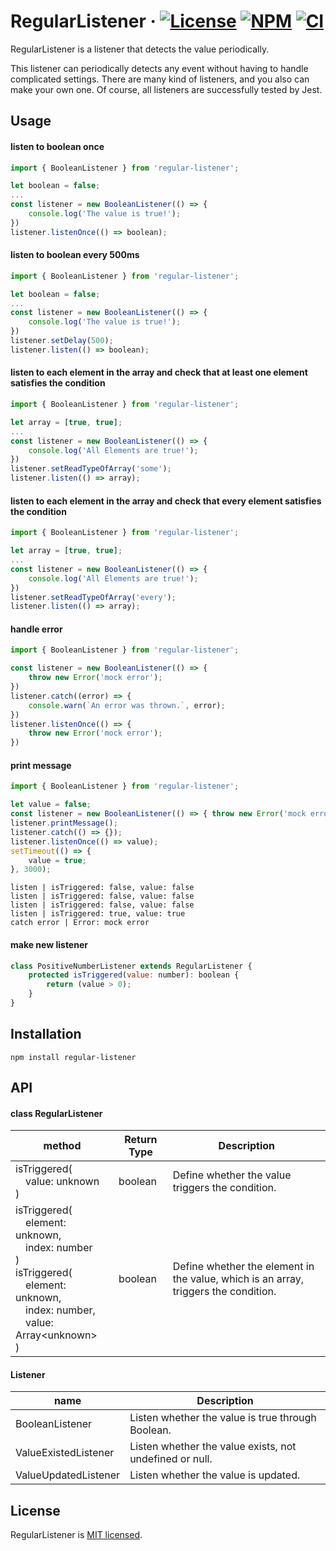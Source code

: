 # RegularListener &middot; [![License](https://img.shields.io/badge/license-MIT-blue.svg)](https://github.com/SNinjo/regular-listener/blob/master/LICENSE) [![NPM](https://img.shields.io/badge/npm-v1.0.8-blue)](https://www.npmjs.com/package/regular-listener) [![CI](https://img.shields.io/badge/CI-passing-brightgreen)](https://github.com/SNinjo/regular-listener/actions/workflows/ci.yml)
RegularListener is a listener that detects the value periodically.

This listener can periodically detects any event without having to handle complicated settings.
There are many kind of listeners, and you also can make your own one.
Of course, all listeners are successfully tested by Jest.


## Usage
#### listen to boolean once
``` javascript
import { BooleanListener } from 'regular-listener';

let boolean = false;
...
const listener = new BooleanListener(() => {
	console.log('The value is true!');
})
listener.listenOnce(() => boolean);
```

#### listen to boolean every 500ms
``` javascript
import { BooleanListener } from 'regular-listener';

let boolean = false;
...
const listener = new BooleanListener(() => {
	console.log('The value is true!');
})
listener.setDelay(500);
listener.listen(() => boolean);
```

#### listen to each element in the array and check that at least one element satisfies the condition
``` javascript
import { BooleanListener } from 'regular-listener';

let array = [true, true];
...
const listener = new BooleanListener(() => {
	console.log('All Elements are true!');
})
listener.setReadTypeOfArray('some');
listener.listen(() => array);
```

#### listen to each element in the array and check that every element satisfies the condition
``` javascript
import { BooleanListener } from 'regular-listener';

let array = [true, true];
...
const listener = new BooleanListener(() => {
	console.log('All Elements are true!');
})
listener.setReadTypeOfArray('every');
listener.listen(() => array);
```

#### handle error
``` javascript
import { BooleanListener } from 'regular-listener';

const listener = new BooleanListener(() => {
	throw new Error('mock error');
})
listener.catch((error) => {
	console.warn(`An error was thrown.`, error);
})
listener.listenOnce(() => {
	throw new Error('mock error');
})
```

#### print message
``` javascript
import { BooleanListener } from 'regular-listener';

let value = false;
const listener = new BooleanListener(() => { throw new Error('mock error') });
listener.printMessage();
listener.catch(() => {});
listener.listenOnce(() => value);
setTimeout(() => {
	value = true;
}, 3000);
```
``` shell
listen | isTriggered: false, value: false
listen | isTriggered: false, value: false
listen | isTriggered: false, value: false
listen | isTriggered: true, value: true
catch error | Error: mock error
```

#### make new listener
``` javascript
class PositiveNumberListener extends RegularListener {
	protected isTriggered(value: number): boolean {
		return (value > 0);
	}
}
```


## Installation
```
npm install regular-listener
```


## API
#### class RegularListener
| method	          		  	| Return Type | Description                   						|
| ----------------------------- | ----------- | --------------------------------------------------- |
| isTriggered(<br>&emsp;value: unknown<br>)	| boolean     | Define whether the value triggers the condition.	|
| isTriggered(<br>&emsp;element: unknown,<br>&emsp;index: number<br>)<br>isTriggered(<br>&emsp;element: unknown,<br>&emsp;index: number,<br>&emsp;value: Array\<unknown><br>) | boolean | Define whether the <index> element in the value, which is an array, triggers the condition. |

#### Listener
| name		          	| Description                                               |
| --------------------- | --------------------------------------------------------- |
| BooleanListener      	| Listen whether the value is true through Boolean. 		|
| ValueExistedListener  | Listen whether the value exists, not undefined or null.	|
| ValueUpdatedListener  | Listen whether the value is updated.                 		|


## License
RegularListener is [MIT licensed](./LICENSE).